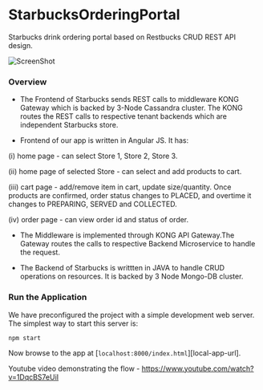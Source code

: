 # StarbucksOrderingPortal
Starbucks drink ordering portal based on Restbucks CRUD REST API design.

![ScreenShot](https://raw.github.com/shiva322/StarbucksOrderingPortal/master/starbucks_stores.png)

### Overview 

- The Frontend of Starbucks sends REST calls to middleware KONG Gateway which is backed by 3-Node Cassandra cluster. The KONG routes the REST calls to respective tenant backends which are independent Starbucks store.
 
- Frontend of our app is written in Angular JS. It has: 

(i)  home page  - can select Store 1, Store 2, Store 3.

(ii) home page of selected Store - can select and add products to cart.

(iii) cart page - add/remove item in cart, update size/quantity. Once products are confirmed, order status changes to PLACED, and overtime it changes to PREPARING, SERVED and COLLECTED.

(iv) order page - can view order id and status of order.

- The Middleware is implemented through KONG API Gateway.The Gateway routes the calls to respective Backend Microservice to handle the request.

- The Backend of Starbucks is writtten in JAVA to handle CRUD operations on resources. It is backed by 3 Node Mongo-DB cluster.



### Run the Application

We have preconfigured the project with a simple development web server. The simplest way to start
this server is:

```
npm start
```

Now browse to the app at [`localhost:8000/index.html`][local-app-url].

Youtube video demonstrating the flow - https://www.youtube.com/watch?v=1DqcBS7eUiI



